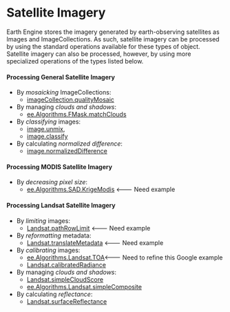 # Satellite Imagery

Earth Engine stores the imagery generated by earth-observing satellites as Images and ImageCollections.  As such, satellite imagery can be processed by using the standard operations available for these types of object.  Satellite imagery can also be processed, however, by using more specialized operations of the types listed below.

#### Processing General Satellite Imagery 
- By *mosaicking* ImageCollections: 
  - [imageCollection.qualityMosaic](imageCollection.qualityMosaic.md) 
- By managing *clouds and shadows*: 
  - [ee.Algorithms.FMask.matchClouds](ee.Algorithms.FMask.matchClouds.md) 
- By *classifying* images: 
  - [image.unmix](image.unmix.md),  
  - [image.classify](image.classify.md) 
- By calculating *normalized difference*: 
  - [image.normalizedDifference](image.normalizedDifference.md)  
  
#### Processing MODIS Satellite Imagery  
- By *decreasing pixel size*:
  - [ee.Algorithms.SAD.KrigeModis](ee.Algorithms.SAD.KrigeModis.md) <--- Need example
  
#### Processing Landsat Satellite Imagery  
- By *limiting* images:
  - [Landsat.pathRowLimit](Landsat.pathRowLimit.md) <--- Need example
- By *reformatting* metadata:
  - [Landsat.translateMetadata](Landsat.translateMetadata.md) <--- Need example
- By *calibrating* images:
  - [ee.Algorithms.Landsat.TOA](ee.Algorithms.Landsat.TOA.md)<--- Need to refine this Google example
  - [Landsat.calibratedRadiance](Landsat.calibratedRadiance.md)
- By managing *clouds and shadows*: 
  - [Landsat.simpleCloudScore](Landsat.simpleCloudScore.md)
  - [ee.Algorithms.Landsat.simpleComposite](ee.Algorithms.Landsat.simpleComposite.md)  
- By calculating *reflectance*:
  - [Landsat.surfaceReflectance](Landsat.surfaceReflectance.md)

